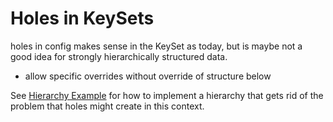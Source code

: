 # Holes in KeySets

holes in config makes sense in the KeySet as today, but is maybe not a
good idea for strongly hierarchically structured data.

+ allow specific overrides without override of structure below

See [Hierarchy Example](/src/bindings/cpp/examples/cpp_example_hierarchy.cpp)
for how to implement a hierarchy that gets rid of the problem that holes
might create in this context.
